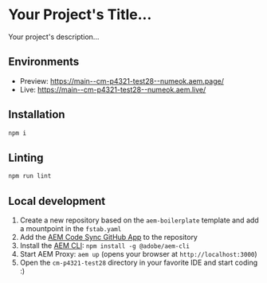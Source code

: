 # Your Project's Title...
Your project's description...

## Environments
- Preview: https://main--cm-p4321-test28--numeok.aem.page/
- Live: https://main--cm-p4321-test28--numeok.aem.live/

## Installation

```sh
npm i
```

## Linting

```sh
npm run lint
```

## Local development

1. Create a new repository based on the `aem-boilerplate` template and add a mountpoint in the `fstab.yaml`
1. Add the [AEM Code Sync GitHub App](https://github.com/apps/aem-code-sync) to the repository
1. Install the [AEM CLI](https://github.com/adobe/helix-cli): `npm install -g @adobe/aem-cli`
1. Start AEM Proxy: `aem up` (opens your browser at `http://localhost:3000`)
1. Open the `cm-p4321-test28` directory in your favorite IDE and start coding :)
